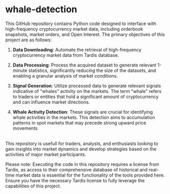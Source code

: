 # whale-detection
This GitHub repository contains Python code designed to interface with high-frequency cryptocurrency market data, including orderbook snapshots, market orders, and Open Interest. The primary objectives of this project are as follows:

1. **Data Downloading**: Automate the retrieval of high-frequency cryptocurrency market data from Tardis database.

2. **Data Processing**: Process the acquired dataset to generate relevant 1-minute statistics, significantly reducing the size of the datasets, and enabling a granular analysis of market conditions.

3. **Signal Generation**: Utilize processed data to generate relevant signals indicative of "whales" activity on the markets. The term "whale" refers to traders or entities that hold a significant amount of cryptocurrency and can influence market directions.

4. **Whale Activity Detection**: These signals are crucial for identifying whale activities in the markets. This detection aims to accumulation patterns in spot markets that may precede strong upward price movements.

<br>This repository is usefull for traders, analysts, and enthusiasts looking to gain insights into market dynamics and develop strategies based on the activities of major market participants.

Please note: Executing the code in this repository requires a license from Tardis, as access to their comprehensive database of historical and real-time market data is essential for the functionality of the tools provided here. Ensure you have the necessary Tardis license to fully leverage the capabilities of this project.
